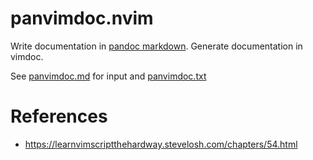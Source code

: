 # panvimdoc.nvim

Write documentation in [pandoc markdown](https://pandoc.org/MANUAL.html).
Generate documentation in vimdoc.

See [panvimdoc.md](./doc/panvimdoc.md) for input and [panvimdoc.txt](./doc/panvimdoc.txt)

# References

- <https://learnvimscriptthehardway.stevelosh.com/chapters/54.html>
